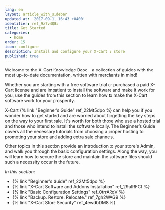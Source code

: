 ```yaml
---
lang: en
layout: article_with_sidebar
updated_at: '2017-09-11 16:43 +0400'
identifier: ref_9z7v4QHi
title: Get Started
categories:
  - home
order: 15
icon: configure
description: Install and configure your X-Cart 5 store
published: true
---
```

Welcome to the X-Cart Knowledge Base - a collection of guides with the most up-to-date documentation, written with merchants in mind!

Whether you are starting with a free software trial or purchased a paid X-Cart license and are impatient to install the software and make it work for you, use the guides from this section to learn how to make the X-Cart software work for your prosperity.

X-Cart {% link "Beginner's Guide" ref_22Mt5dpo %} can help you if you wonder how to get started and are worried about forgetting the key steps on the way to your first sale. It's worth for both those who use a hosted trial and those who intend to install the software locally. The Beginner’s Guide covers all the necessary tutorials from choosing a proper hosting to promoting your store and adding extra sale channels.

Other topics in this section provide an introduction to your store's Admin, and walk you through the basic configuration settings. Along the way, you will learn how to secure the store and maintain the software files should such a necessity occur in the future.

_In this section_:
*   {% link "Beginner's Guide" ref_22Mt5dpo %}
*   {% link "X-Cart Software and Addons Installation" ref_29ulRFCf %}
*   {% link "Basic Configuration Settings" ref_0trrARqV %}
*   {% link "Backup. Restore. Relocate." ref_7gh2WAG9 %}
*   {% link "X-Cart Store Security" ref_4ewdbDM8 %}

